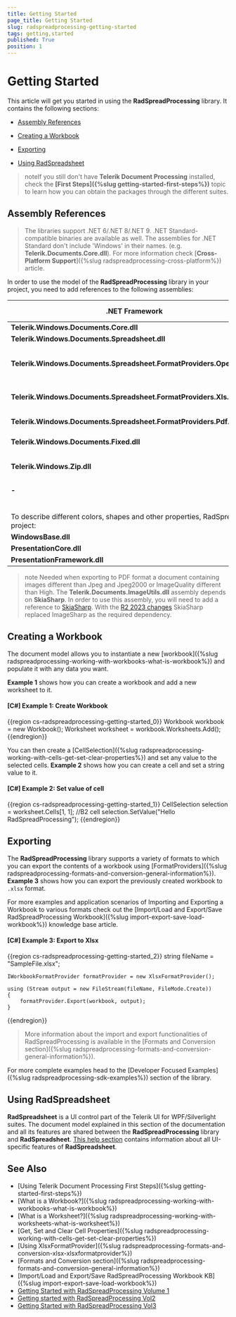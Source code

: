 ```yaml
---
title: Getting Started
page_title: Getting Started
slug: radspreadprocessing-getting-started
tags: getting,started
published: True
position: 1
---
```


# Getting Started


This article will get you started in using the __RadSpreadProcessing__ library. It contains the following sections:


* [Assembly References](#assembly-references)

* [Creating a Workbook](#creating-a-workbook)

* [Exporting](#exporting)

* [Using RadSpreadsheet](#using-radspreadsheet)

>noteIf you still don't have **Telerik Document Processing** installed, check the **[First Steps]({%slug getting-started-first-steps%})** topic to learn how you can obtain the packages through the different suites. 

## Assembly References

>The libraries support .NET 6/.NET 8/.NET 9. .NET Standard-compatible binaries are available as well. The assemblies for .NET Standard don't include 'Windows' in their names. (e.g. **Telerik.Documents.Core.dll**). For more information check [**Cross-Platform Support**]({%slug radspreadprocessing-cross-platform%}) article.

In order to use the model of the __RadSpreadProcessing__ library in your project, you need to add references to the following assemblies:

<table>
<thead>
	<tr>
		<th>.NET Framework </th>
		<th>.NET Standard-compatible</th>
		<th>Additional information</th>
	</tr>
</thead>
<tbody>
	<tr>
		<td><b>Telerik.Windows.Documents.Core.dll</b></td>
		<td><b>Telerik.Documents.Core.dll</b></td>
		<td></td>
	</tr>
	<tr>
	    <td><b>Telerik.Windows.Documents.Spreadsheet.dll</b></td>
		<td><b>Telerik.Documents.Spreadsheet.dll</b></td>
		<td></td>
	</tr>
	<tr>
		<td><b>Telerik.Windows.Documents.Spreadsheet.FormatProviders.OpenXml.dll</b></td>
		<td><b>Telerik.Documents.Spreadsheet.FormatProviders.OpenXml.dll</b></td>
		<td>Required when importing/exporting from/to XLSX or CSV.</td>
	</tr>
		<tr>
		<td><b>Telerik.Windows.Documents.Spreadsheet.FormatProviders.Xls.dll</b></td>
		<td><b>Telerik.Documents.Spreadsheet.FormatProviders.Xls.dll</b></td>
		<td>Required when importing/exporting from/to XLS.</td>
	</tr>
	<tr>
	    <td><b>Telerik.Windows.Documents.Spreadsheet.FormatProviders.Pdf.dll</b></td>
		<td><b>Telerik.Documents.Spreadsheet.FormatProviders.Pdf.dll</b></td>
		<td>Required when exporting to PDF.</td>
	</tr>
	<tr>
	    <td><b>Telerik.Windows.Documents.Fixed.dll</b></td>
		<td><b>Telerik.Documents.Fixed.dll</b></td>
		<td>Required when exporting to PDF.</td>
	</tr>
	<tr>
	    <td><b>Telerik.Windows.Zip.dll</b></td>
		<td><b>Telerik.Zip.dll</b></td>
		<td>Required for working with XLSX, XLS and PDF files.</td>
	</tr>
	<tr>
	    <td><b>-</b></td>
		<td>	
			<b>Telerik.Documents.ImageUtils.dll</b>
			<br><sub><i>This assembly is not available in UI for Xamarin.</i></sub>
		</td>
		<td>*</td>
	</tr>
	<tr>
	    <td colspan="3">&nbsp;</td>
	</tr>
	<tr>
        <td colspan="3">To describe different colors, shapes and other properties, RadSpreadProcessing depends on the listed below .NET assemblies, which you should also refer in your project:</td> 
    </tr>
    <tr>
	    <td><b>WindowsBase.dll</b></td>
		<td><b>-</b></td>
		<td></td>
	</tr>
	<tr>
	    <td><b>PresentationCore.dll</b></td>
		<td><b>-</b></td>
		<td></td>
	</tr>
	<tr>
	    <td><b>PresentationFramework.dll</b></td>
		<td><b>-</b></td>
		<td></td>
	</tr>
</tbody>
</table>

>note Needed when exporting to PDF format a document containing images different than Jpeg and Jpeg2000 or ImageQuality different than High. The **Telerik.Documents.ImageUtils.dll** assembly depends on **SkiaSharp**. In order to use this assembly, you will need to add а reference to [SkiaSharp](https://www.nuget.org/packages/SkiaSharp/). With the [R2 2023 changes](https://docs.telerik.com/devtools/document-processing/libraries/radpdfprocessing/changes-and-backward-compatibility/backward-compatibility#whats-different-in-2023-r2) SkiaSharp replaced ImageSharp as the required dependency.

## Creating a Workbook

The document model allows you to instantiate a new [workbook]({%slug radspreadprocessing-working-with-workbooks-what-is-workbook%}) and populate it with any data you want.


__Example 1__ shows how you can create a workbook and add a new worksheet to it.


#### __[C#] Example 1: Create Workbook__

{{region cs-radspreadprocessing-getting-started_0}}
	Workbook workbook = new Workbook();
	Worksheet worksheet = workbook.Worksheets.Add();
{{endregion}}



You can then create a [CellSelection]({%slug radspreadprocessing-working-with-cells-get-set-clear-properties%}) and set any value to the selected cells. __Example 2__ shows how you can create a cell and set a string value to it.


#### __[C#] Example 2: Set value of cell__

{{region cs-radspreadprocessing-getting-started_1}}
	CellSelection selection = worksheet.Cells[1, 1]; //B2 cell
	selection.SetValue("Hello RadSpreadProcessing");
{{endregion}}



## Exporting

The __RadSpreadProcessing__ library supports a variety of formats to which you can export the contents of a workbook using [FormatProviders]({%slug radspreadprocessing-formats-and-conversion-general-information%}). __Example 3__ shows how you can export the previously created workbook to `.xlsx` format.

For more examples and application scenarios of Importing and Exporting a Workbook to various formats check out the [Import/Load and Export/Save RadSpreadProcessing Workbook]({%slug import-export-save-load-workbook%}) knowledge base article.


#### __[C#] Example 3: Export to Xlsx__

{{region cs-radspreadprocessing-getting-started_2}}
	string fileName = "SampleFile.xlsx";
	
	IWorkbookFormatProvider formatProvider = new XlsxFormatProvider();
	
	using (Stream output = new FileStream(fileName, FileMode.Create))
	{
	    formatProvider.Export(workbook, output);
	}
{{endregion}}

>More information about the import and export functionalities of RadSpreadProcessing is available in the [Formats and Conversion section]({%slug radspreadprocessing-formats-and-conversion-general-information%}).

For more complete examples head to the [Developer Focused Examples]({%slug radspreadprocessing-sdk-examples%}) section of the library.

## Using RadSpreadsheet

__RadSpreadsheet__ is a UI control part of the Telerik UI for WPF/Silverlight suites. The document model explained in this section of the documentation and all its features are shared between the __RadSpreadProcessing__ library and __RadSpreadsheet__. [This help section](http://docs.telerik.com/devtools/wpf/controls/radspreadsheet/overview.html) contains information about all UI-specific features of __RadSpreadsheet__.


## See Also

 * [Using Telerik Document Processing First Steps]({%slug getting-started-first-steps%})
 * [What is a Workbook?]({%slug radspreadprocessing-working-with-workbooks-what-is-workbook%})
 * [What is a Worksheet?]({%slug radspreadprocessing-working-with-worksheets-what-is-worksheet%})
 * [Get, Set and Clear Cell Properties]({%slug radspreadprocessing-working-with-cells-get-set-clear-properties%})
 * [Using XlsxFormatProvider]({%slug radspreadprocessing-formats-and-conversion-xlsx-xlsxformatprovider%})
 * [Formats and Conversion section]({%slug radspreadprocessing-formats-and-conversion-general-information%})
 * [Import/Load and Export/Save RadSpreadProcessing Workbook KB]({%slug import-export-save-load-workbook%})
 * [Getting Started with RadSpreadProcessing Volume 1](https://www.telerik.com/blogs/getting-started-with-radspreadprocessing-volume-1)
 * [Getting started with RadSpreadProcessing Vol2](https://www.telerik.com/blogs/getting-started-with-radspreadprocessing-vol2)
 * [Getting Started with RadSpreadProcessing Vol3](https://www.telerik.com/blogs/getting-started-with-radspreadprocessing-vol3)
